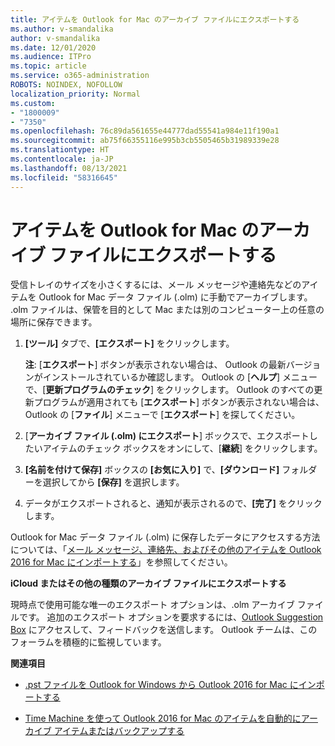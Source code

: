 ```yaml
---
title: アイテムを Outlook for Mac のアーカイブ ファイルにエクスポートする
ms.author: v-smandalika
author: v-smandalika
ms.date: 12/01/2020
ms.audience: ITPro
ms.topic: article
ms.service: o365-administration
ROBOTS: NOINDEX, NOFOLLOW
localization_priority: Normal
ms.custom:
- "1800009"
- "7350"
ms.openlocfilehash: 76c89da561655e44777dad55541a984e11f190a1
ms.sourcegitcommit: ab75f66355116e995b3cb5505465b31989339e28
ms.translationtype: HT
ms.contentlocale: ja-JP
ms.lasthandoff: 08/13/2021
ms.locfileid: "58316645"
---
```

# <a name="export-items-to-an-archive-file-in-outlook-for-mac"></a>アイテムを Outlook for Mac のアーカイブ ファイルにエクスポートする

受信トレイのサイズを小さくするには、メール メッセージや連絡先などのアイテムを Outlook for Mac データ ファイル (.olm) に手動でアーカイブします。 .olm ファイルは、保管を目的として Mac または別のコンピューター上の任意の場所に保存できます。

1. **[ツール]** タブで、**[エクスポート]** をクリックします。

    **注**: [**エクスポート**] ボタンが表示されない場合は、 Outlook の最新バージョンがインストールされているか確認します。 Outlook の [**ヘルプ**] メニューで、[**更新プログラムのチェック**] をクリックします。 Outlook のすべての更新プログラムが適用されても [**エクスポート**] ボタンが表示されない場合は、Outlook の [**ファイル**] メニューで [**エクスポート**] を探してください。

2. [**アーカイブ ファイル (.olm) にエクスポート**] ボックスで、エクスポートしたいアイテムのチェック ボックスをオンにして、[**継続**] をクリックします。

3. **[名前を付けて保存]** ボックスの **[お気に入り]** で、**[ダウンロード]** フォルダーを選択してから **[保存]** を選択します。

4. データがエクスポートされると、通知が表示されるので、**[完了]** をクリックします。

Outlook for Mac データ ファイル (.olm) に保存したデータにアクセスする方法については、「[メール メッセージ、連絡先、およびその他のアイテムを Outlook 2016 for Mac にインポートする](https://support.microsoft.com/office/import-and-export-outlook-email-contacts-and-calendar-92577192-3881-4502-b79d-c3bbada6c8ef#ID0EAACAAA=macOS)」を参照してください。

**iCloud またはその他の種類のアーカイブ ファイルにエクスポートする**

現時点で使用可能な唯一のエクスポート オプションは、.olm アーカイブ ファイルです。 追加のエクスポート オプションを要求するには、[Outlook Suggestion Box](https://outlook.uservoice.com/) にアクセスして、フィードバックを送信します。 Outlook チームは、このフォーラムを積極的に監視しています。

**関連項目**

- [.pst ファイルを Outlook for Windows から Outlook 2016 for Mac にインポートする](https://support.microsoft.com/office/import-a-pst-file-into-outlook-for-mac-from-outlook-for-windows-b4a6a1d6-94bb-4c85-a4fc-a83dc690e18c)

- [Time Machine を使って Outlook 2016 for Mac のアイテムを自動的にアーカイブ アイテムまたはバックアップする](https://support.microsoft.com/office/automatically-archive-or-back-up-outlook-for-mac-items-441fcce5-2262-4b64-ac8c-fa949df989f5)
